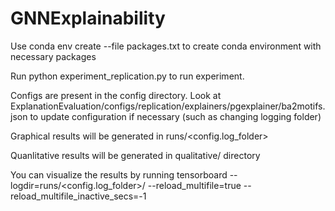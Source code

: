 # GNNExplainability

Use conda env create --file packages.txt to create conda environment with necessary packages

Run python experiment_replication.py to run experiment.

Configs are present in the config directory. Look at ExplanationEvaluation/configs/replication/explainers/pgexplainer/ba2motifs.json to update configuration if necessary (such as changing logging folder)

Graphical results will be generated in runs/<config.log_folder>

Quanlitative results will be generated in qualitative/ directory

You can visualize the results by running  tensorboard --logdir=runs/<config.log_folder>/ --reload_multifile=true --reload_multifile_inactive_secs=-1
